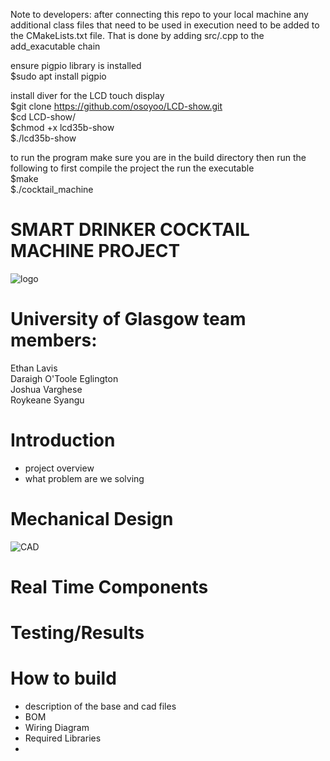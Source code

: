 Note to developers: after connecting this repo to your local machine any additional 
class files that need to be used in execution need to be added to the CMakeLists.txt file. That is done by adding 
src/<filename>.cpp to the add_exacutable chain

ensure pigpio library is installed  
$sudo apt install pigpio  

install diver for the LCD touch display  
$git clone https://github.com/osoyoo/LCD-show.git  
$cd LCD-show/  
$chmod +x lcd35b-show  
$./lcd35b-show  

to run the program make sure you are in the build directory then run the following to first compile the project the run the executable  
$make  
$./cocktail_machine  
  


# SMART DRINKER COCKTAIL MACHINE PROJECT  
![logo](https://github.com/CymruLavis/embedded_systems_team_project/assets/117460546/ada58828-ce8b-49c5-b7a1-eae68de5f26a)


# University of Glasgow team members:
Ethan Lavis  
Daraigh O'Toole Eglington  
Joshua Varghese  
Roykeane Syangu  

# Introduction
- project overview
- what problem are we solving
# Mechanical Design
![CAD]()

# Real Time Components

# Testing/Results

# How to build
- description of the base and cad files
- BOM
- Wiring Diagram
- Required Libraries
- 

